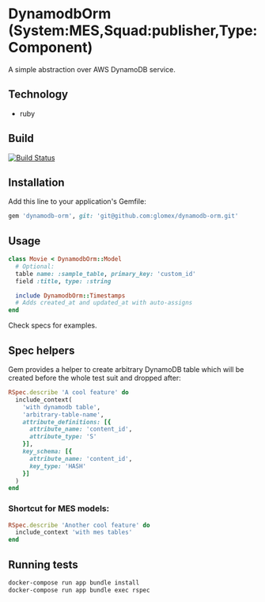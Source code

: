 # DynamodbOrm (System:MES,Squad:publisher,Type:Component)
A simple abstraction over AWS DynamoDB service.

## Technology
* ruby

## Build
[![Build Status](https://travis-ci.org/glomex/dynamodb-orm.svg?branch=master)](https://travis-ci.org/glomex/dynamodb-orm)

## Installation

Add this line to your application's Gemfile:

```ruby
gem 'dynamodb-orm', git: 'git@github.com:glomex/dynamodb-orm.git'
```

## Usage

```ruby
class Movie < DynamodbOrm::Model
  # Optional:
  table name: :sample_table, primary_key: 'custom_id'
  field :title, type: :string

  include DynamodbOrm::Timestamps
  # Adds created_at and updated_at with auto-assigns
end
```

Check specs for examples.

## Spec helpers

Gem provides a helper to create arbitrary DynamoDB table which will be created before the whole test suit and dropped after:

```ruby
RSpec.describe 'A cool feature' do
  include_context(
    'with dynamodb table',
    'arbitrary-table-name',
    attribute_definitions: [{
      attribute_name: 'content_id',
      attribute_type: 'S'
    }],
    key_schema: [{
      attribute_name: 'content_id',
      key_type: 'HASH'
    }]
  )
end
```

### Shortcut for MES models:

```ruby
RSpec.describe 'Another cool feature' do
  include_context 'with mes tables'
end
```

## Running tests
```sh
docker-compose run app bundle install
docker-compose run app bundle exec rspec
```
